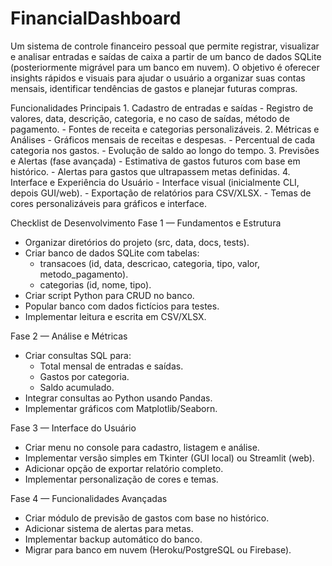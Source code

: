 # FinancialDashboard

Um sistema de controle financeiro pessoal que permite registrar, visualizar e analisar entradas e saídas de caixa a partir de um banco de dados SQLite
(posteriormente migrável para um banco em nuvem). O objetivo é oferecer insights rápidos e visuais para ajudar o usuário a organizar suas contas mensais, 
identificar tendências de gastos e planejar futuras compras.

Funcionalidades Principais
    1. Cadastro de entradas e saídas
        - Registro de valores, data, descrição, categoria, e no caso de saídas, método de pagamento.
        - Fontes de receita e categorias personalizáveis.
    2. Métricas e Análises
        - Gráficos mensais de receitas e despesas.
        - Percentual de cada categoria nos gastos.
        - Evolução de saldo ao longo do tempo.
    3. Previsões e Alertas (fase avançada)
        - Estimativa de gastos futuros com base em histórico.
        - Alertas para gastos que ultrapassem metas definidas.
    4. Interface e Experiência do Usuário
        - Interface visual (inicialmente CLI, depois GUI/web).
        - Exportação de relatórios para CSV/XLSX.
        - Temas de cores personalizáveis para gráficos e interface.

Checklist de Desenvolvimento
Fase 1 — Fundamentos e Estrutura
 - Organizar diretórios do projeto (src, data, docs, tests).
 - Criar banco de dados SQLite com tabelas:
    - transacoes (id, data, descricao, categoria, tipo, valor, metodo_pagamento).
    - categorias (id, nome, tipo).
 - Criar script Python para CRUD no banco.
 - Popular banco com dados fictícios para testes.
 - Implementar leitura e escrita em CSV/XLSX.

Fase 2 — Análise e Métricas
 - Criar consultas SQL para:
    - Total mensal de entradas e saídas.
    - Gastos por categoria.
    - Saldo acumulado.
 - Integrar consultas ao Python usando Pandas.
 - Implementar gráficos com Matplotlib/Seaborn.

Fase 3 — Interface do Usuário
 - Criar menu no console para cadastro, listagem e análise.
 - Implementar versão simples em Tkinter (GUI local) ou Streamlit (web).
 - Adicionar opção de exportar relatório completo.
 - Implementar personalização de cores e temas.

Fase 4 — Funcionalidades Avançadas
 - Criar módulo de previsão de gastos com base no histórico.
 - Adicionar sistema de alertas para metas.
 - Implementar backup automático do banco.
 - Migrar para banco em nuvem (Heroku/PostgreSQL ou Firebase).
